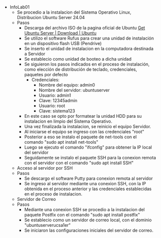 - InfoLab01
	- Se procedio a la instalacion del Sistema Operativo Linux, Distribucion Ubuntu Server 24.04
	- Pasos
		- Descarga del archivo ISO de la pagina oficial de Ubuntu [Get Ubuntu Server | Download | Ubuntu](https://ubuntu.com/download/server)
		- Se utilizo el software Rufus para crear una unidad de instalación en un dispositivo flash USB (Pendrive)
		- Se inserto el unidad de instalacion en la computadora destinada a Servidor
		- Se establecio como unidad de booteo a dicha unidad
		- Se siguieron los pasos indicados en el proceso de instalación, como elección de distribución de teclado, credenciales, paquetes por defecto
			- Credenciales:
				- Nombre del equipo: admin0
				- Nombre del servidor: ubuntuserver
				- Usuario: admin1
				- Clave: 12345admin
				- Usuario: root
				- Clave: sistema123
		- En este caso se opto por formatear la unidad HDD para su instalacion en limpio del Sistema Operativo.
		- Una vez finalizada la instalacion, se reinicio el equipo Servidor.
		- Al iniciarse el equipo se ingreso con las credenciales "root"
		- Posterior a eso se instalo el paquete de net-tools con el comando "sudo apt install net-tools"
		- Luego se ejecuto el comando "ifconfig" para obtener la IP local del servidor
		- Seguidamente se instalo el paquete SSH para la conexion remota con el servidor con el comando "sudo apt install SSH"
	- Acceso al servidor por SSH
	- Pasos
		- Se descargo el software Putty para conexion remota al servidor
		- Se ingreso al servidor mediante una conexion SSH, con la IP obtenida en el proceso anterior y las credenciales establecidas en el proceso de instalacion.
	- Servidor de Correo
	- Pasos
		- Mediante una conexion SSH se procedio a la instalacion del paquete Postfix con el comando "sudo apt install postfix"
		- Se establecio como un servidor de correo local, con el dominio "ubuntuserverucsa1er"
		- Se iniciaron las configuraciones iniciales del servidor de correo.
